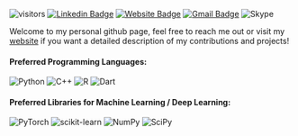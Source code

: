 ![visitors](https://visitor-badge.glitch.me/badge?page_id=younesbelkada.younesbelkada&left_color=green&right_color=red)
[![Linkedin Badge](https://img.shields.io/badge/-LinkedIn-blue?style=flat&logo=Linkedin&logoColor=white&link=https://www.linkedin.com/in/younes-belkada-b1a903145/)](https://www.linkedin.com/in/younes-belkada-b1a903145/)
[![Website Badge](https://img.shields.io/badge/-Website-47CCCC?style=flat&logo=Google-Chrome&logoColor=white&link=https://younesbelkada.github.io/)](https://younesbelkada.github.io/)
[![Gmail Badge](https://img.shields.io/badge/-Gmail-c14438?style=flat&logo=Gmail&logoColor=white&link=mailto:younesbelkada@gmail.com)](mailto:younesbelkada@gmail.com)
![Skype](https://img.shields.io/badge/younes.belkada-%2300AFF0.svg?style=flat&logo=Skype&logoColor=white)

Welcome to my personal github page, feel free to reach me out or visit my [website](https://younesbelkada.github.io/) if you want a detailed description of my contributions and projects! 

#### Preferred Programming Languages:

![Python](https://img.shields.io/badge/python-3670A0?style=flat&logo=python&logoColor=ffdd54)
![C++](https://img.shields.io/badge/c++-%2300599C.svg?style=flat&logo=c%2B%2B&logoColor=white)
![R](https://img.shields.io/badge/r-%23276DC3.svg?style=flat&logo=r&logoColor=white)
![Dart](https://img.shields.io/badge/dart-%230175C2.svg?style=flat&logo=dart&logoColor=white)

#### Preferred Libraries for Machine Learning / Deep Learning:

![PyTorch](https://img.shields.io/badge/PyTorch-%23EE4C2C.svg?style=flat&logo=PyTorch&logoColor=white)
![scikit-learn](https://img.shields.io/badge/scikit--learn-%23F7931E.svg?style=flat&logo=scikit-learn&logoColor=white)
![NumPy](https://img.shields.io/badge/numpy-%23013243.svg?style=flat&logo=numpy&logoColor=white)
![SciPy](https://img.shields.io/badge/SciPy-%230C55A5.svg?style=flate&logo=scipy&logoColor=%white)
